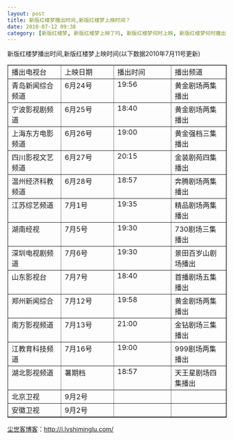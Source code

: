```yaml
---
layout: post
title: 新版红楼梦播出时间,新版红楼梦上映时间？
date: 2010-07-12 09:38
category: [新版红楼梦, 新版红楼梦上映了吗, 新版红楼梦何时上映, 新版红楼梦何时播出, 新版红楼梦几号上映, 新版红楼梦哪台播出, 新版红楼梦开播时间, 新版红楼梦播出了吗, 新版红楼梦播出频道, 新版红楼梦播放时间, 新版红楼梦放映时间, 新版红楼梦首播时间, 生命痕迹]
---
```

新版红楼梦播出时间,新版红楼梦上映时间(以下数据2010年7月11号更新)﻿
<table border="1" cellspacing="0" cellpadding="0">
<tbody>
<tr>
<td width="142" valign="top">播出电视台</td>
<td width="139" valign="top">上映日期</td>
<td width="144" valign="top">播出时间</td>
<td width="142" valign="top">播出频道</td>
</tr>
<tr>
<td width="142" valign="top">青岛新闻综合频道</td>
<td width="139" valign="top">6月24号</td>
<td width="144" valign="top">19:56</td>
<td width="142" valign="top">黄金剧场两集播出</td>
</tr>
<tr>
<td width="142" valign="top">宁波影视剧频道</td>
<td width="139" valign="top">6月25号</td>
<td width="144" valign="top">18:40</td>
<td width="142" valign="top">黄金剧场两集播出</td>
</tr>
<tr>
<td width="142" valign="top">上海东方电影频道</td>
<td width="139" valign="top">6月26号</td>
<td width="144" valign="top">19:00</td>
<td width="142" valign="top">黄金强档三集播出</td>
</tr>
<tr>
<td width="142" valign="top">四川影视文艺频道</td>
<td width="139" valign="top">6月27号</td>
<td width="144" valign="top">20:15</td>
<td width="142" valign="top">金装剧苑四集播出</td>
</tr>
<tr>
<td width="142" valign="top">温州经济科教频道</td>
<td width="139" valign="top">6月28号</td>
<td width="144" valign="top">18:57</td>
<td width="142" valign="top">奔腾剧场两集播出</td>
</tr>
<tr>
<td width="142" valign="top">江苏综艺频道</td>
<td width="139" valign="top">7月1号</td>
<td width="144" valign="top">19:35</td>
<td width="142" valign="top">精品剧场两集播出</td>
</tr>
<tr>
<td width="142" valign="top">湖南经视</td>
<td width="139" valign="top">7月5号</td>
<td width="144" valign="top">19:30</td>
<td width="142" valign="top">730剧场三集播出</td>
</tr>
<tr>
<td width="142" valign="top">深圳电视剧频道</td>
<td width="139" valign="top">7月6号</td>
<td width="144" valign="top">19:30</td>
<td width="142" valign="top">景田百岁山剧场播出</td>
</tr>
<tr>
<td width="142" valign="top">山东影视台</td>
<td width="139" valign="top">7月7号</td>
<td width="144" valign="top">18:40</td>
<td width="142" valign="top">首播剧场五集播出</td>
</tr>
<tr>
<td width="142" valign="top">郑州新闻综合</td>
<td width="139" valign="top">7月12号</td>
<td width="144" valign="top">19:58</td>
<td width="142" valign="top">黄金剧场两集播出</td>
</tr>
<tr>
<td width="142" valign="top">南方影视频道</td>
<td width="139" valign="top">7月13号</td>
<td width="144" valign="top">21:00</td>
<td width="142" valign="top">金钻剧场三集播出</td>
</tr>
<tr>
<td width="142" valign="top">江教育科技频道</td>
<td width="139" valign="top">7月16号</td>
<td width="144" valign="top">19:00</td>
<td width="142" valign="top">999剧场两集播出</td>
</tr>
<tr>
<td width="142" valign="top">湖北影视频道</td>
<td width="139" valign="top">暑期档</td>
<td width="144" valign="top">18:57</td>
<td width="142" valign="top">天王星剧场四集播出</td>
</tr>
<tr>
<td width="142" valign="top">北京卫视</td>
<td width="139" valign="top">9月2号</td>
<td width="144" valign="top"></td>
<td width="142" valign="top"></td>
</tr>
<tr>
<td width="142" valign="top">安徽卫视</td>
<td width="139" valign="top">9月2号</td>
<td width="144" valign="top"></td>
<td width="142" valign="top"></td>
</tr>
</tbody>
</table>

<a href="http://i.lvshiminglu.com/">尘世客博客</a>：<a href="http://i.lvshiminglu.com/">http://i.lvshiminglu.com/</a>

